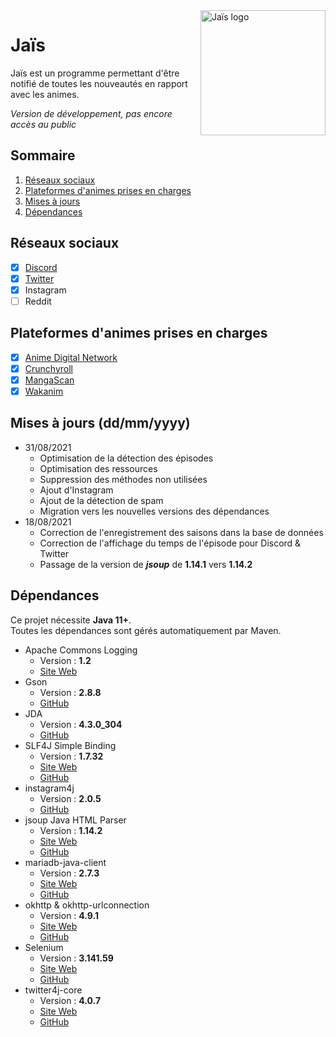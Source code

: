 <img align="right" src="https://ziedelth.fr/images/brand.jpg?raw=true" height="200" width="200" alt="Jaïs logo">

# Jaïs

Jaïs est un programme permettant d'être notifié de toutes les nouveautés en rapport avec les animes.

_Version de développement, pas encore accès au public_

## Sommaire

1. [Réseaux sociaux](#réseaux-sociaux)
2. [Plateformes d'animes prises en charges](#plateformes-danimes-prises-en-charges)
3. [Mises à jours](#mises-à-jours-ddmmyyyy)
4. [Dépendances](#dépendances)

## Réseaux sociaux

- [x] [Discord](https://discord.com/)
- [x] [Twitter](https://twitter.com/)
- [x] Instagram
- [ ] Reddit

## Plateformes d'animes prises en charges

- [x] [Anime Digital Network](https://animedigitalnetwork.fr/)
- [x] [Crunchyroll](https://www.crunchyroll.com/)
- [x] [MangaScan](https://mangascan.cc/)
- [x] [Wakanim](https://www.wakanim.tv/)

## Mises à jours (dd/mm/yyyy)

- 31/08/2021
  - Optimisation de la détection des épisodes
  - Optimisation des ressources
  - Suppression des méthodes non utilisées
  - Ajout d'Instagram
  - Ajout de la détection de spam
  - Migration vers les nouvelles versions des dépendances
- 18/08/2021
  - Correction de l'enregistrement des saisons dans la base de données
  - Correction de l'affichage du temps de l'épisode pour Discord & Twitter
  - Passage de la version de _**jsoup**_ de **1.14.1** vers **1.14.2**

## Dépendances

Ce projet nécessite **Java 11+**.<br>
Toutes les dépendances sont gérés automatiquement par Maven.

* Apache Commons Logging
  * Version : **1.2**
  * [Site Web](https://commons.apache.org/proper/commons-logging/)
* Gson
  * Version : **2.8.8**
  * [GitHub](https://github.com/google/gson)
* JDA
  * Version : **4.3.0_304**
  * [GitHub](https://github.com/DV8FromTheWorld/JDA)
* SLF4J Simple Binding
  * Version : **1.7.32**
  * [Site Web](http://www.slf4j.org/)
  * [GitHub](https://github.com/qos-ch/slf4j)
* instagram4j
  * Version : **2.0.5**
  * [GitHub](https://github.com/instagram4j/instagram4j)
* jsoup Java HTML Parser
  * Version : **1.14.2**
  * [Site Web](https://jsoup.org/)
  * [GitHub](https://github.com/jhy/jsoup/)
* mariadb-java-client
  * Version : **2.7.3**
  * [Site Web](https://mariadb.com/kb/en/about-mariadb-connector-j/)
  * [GitHub](https://github.com/mariadb-corporation/mariadb-connector-j)
* okhttp & okhttp-urlconnection
  * Version : **4.9.1**
  * [Site Web](https://square.github.io/okhttp/)
  * [GitHub](https://github.com/square/okhttp)
* Selenium
  * Version : **3.141.59**
  * [Site Web](https://www.selenium.dev/)
  * [GitHub](https://github.com/SeleniumHQ/selenium)
* twitter4j-core
  * Version : **4.0.7**
  * [Site Web](https://twitter4j.org/)
  * [GitHub](https://github.com/Twitter4J/Twitter4J)